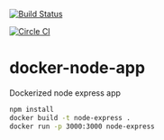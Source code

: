 [![Build Status](https://travis-ci.org/docker-locker/docker-node-app.svg?branch=master)](https://travis-ci.org/docker-locker/docker-node-app)

[![Circle CI](https://circleci.com/gh/docker-locker/docker-node-app.svg?style=svg)](https://circleci.com/gh/docker-locker/docker-node-app)
# docker-node-app
Dockerized node express app

```sh
npm install
docker build -t node-express .
docker run -p 3000:3000 node-express
```

